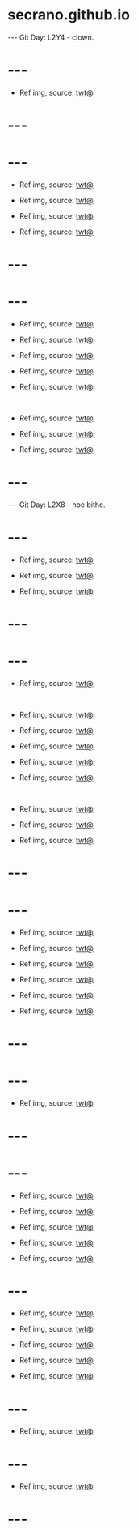 # secrano.github.io

--- Git Day: L2Y4 - clown.

# ---

- Ref img, source: [twt@](https://x.com/ProjektMelody/status/1972082749118054412)

# ---
# ---

- Ref img, source: [twt@](https://x.com/NikMilanovic/status/1971954200478404756)

- Ref img, source: [twt@](https://x.com/8rami2ki/status/1971885077421609197)

- Ref img, source: [twt@](https://x.com/ObsessedLeek/status/1971926996814102626)

- Ref img, source: [twt@](https://x.com/lzndon/status/1971680503544926317)

# ---
# --- 

- Ref img, source: [twt@](https://x.com/minima_ai/status/1971141372464988328)

- Ref img, source: [twt@](https://x.com/lilydisease/status/1971137724762685645)

- Ref img, source: [twt@](https://x.com/asagawo_elf/status/1971136270236778718)

- Ref img, source: [twt@](https://x.com/myhppylittlepil/status/1971075728834953370)

- Ref img, source: [twt@](https://x.com/CatsConquer/status/1971171685111115876)

<br/>

- Ref img, source: [twt@](https://x.com/refisan17/status/1971080531292090832)

- Ref img, source: [twt@](https://x.com/GifsAnime_/status/1971133081215287508)

- Ref img, source: [twt@](https://x.com/mamoriartt/status/1970882832202612989)

# ---

--- Git Day: L2X8 - hoe bithc.

# ---

- Ref img, source: [twt@](https://x.com/Riot_Kassadin/status/1970378974208377171)

- Ref img, source: [twt@](https://x.com/CaudilloXIV/status/1970467474589037030)

- Ref img, source: [twt@](https://x.com/miyakoukisima/status/1970414585212739666)

# ---
# ---

- Ref img, source: [twt@](https://x.com/GraphiteDesert/status/1969978121761034428)

<br/>

- Ref img, source: [twt@](https://x.com/FilmUpdates/status/1970130997305081931)

- Ref img, source: [twt@](https://x.com/MarcoGrandFleet/status/1969968895386874142)

- Ref img, source: [twt@](https://x.com/ShiinaBR/status/1970156726428274729)

- Ref img, source: [twt@](https://x.com/OPFANATIC2025/status/1969930163065667741)

- Ref img, source: [twt@](https://x.com/1ofAgnesDigital/status/1970022864763101365)

<br/>

- Ref img, source: [twt@](https://x.com/Aoife_Bee_/status/1970263722032869732)

- Ref img, source: [twt@](https://x.com/oekakiism/status/1970020341348286808)

- Ref img, source: [twt@](https://x.com/koppe200/status/1970122447090577803)

# ---
# ---

- Ref img, source: [twt@](https://x.com/ziitaa314/status/1969667055973777759)

- Ref img, source: [twt@](https://x.com/Spideraxe30/status/1970168001484701758)

- Ref img, source: [twt@](https://x.com/archi_reum/status/1970178036734595264)

- Ref img, source: [twt@](https://x.com/Spideraxe30/status/1970166314963812769)

- Ref img, source: [twt@](https://x.com/1000_mikan/status/1970140863109255451)

- Ref img, source: [twt@](https://x.com/Haich_AI/status/1970168311590629635)

# ---
# ---

- Ref img, source: [twt@](https://x.com/jimini_shijimi/status/1969356589963571623)

# ---
# --- 

- Ref img, source: [twt@](https://x.com/haildhruv/status/1969365859849421294)

- Ref img, source: [twt@](https://x.com/FRIEREN_PR/status/1969642752116998507)

- Ref img, source: [twt@](https://x.com/Haich_AI/status/1969473609241354717)

- Ref img, source: [twt@](https://x.com/youtheremehere/status/1969503331069657231)

- Ref img, source: [twt@](https://x.com/ACustomframing/status/1969633129783837039)

# ---

- Ref img, source: [twt@](https://x.com/SUtanokami/status/1969646523991339451)

- Ref img, source: [twt@](https://x.com/Angaisb_/status/1969368884877590765)

- Ref img, source: [twt@](https://x.com/Nos__fri/status/1969369351192265115)

- Ref img, source: [twt@](https://x.com/GoblinzPub/status/1945865324441817376)

- Ref img, source: [twt@](https://x.com/jifour98_/status/1969510906183758120)

# ---

- Ref img, source: [twt@](https://x.com/DMFSXQ/status/1969381996888801419)

# ---

- Ref img, source: [twt@](https://x.com/kouhakuworks/status/1969366993519439935)

# ---
